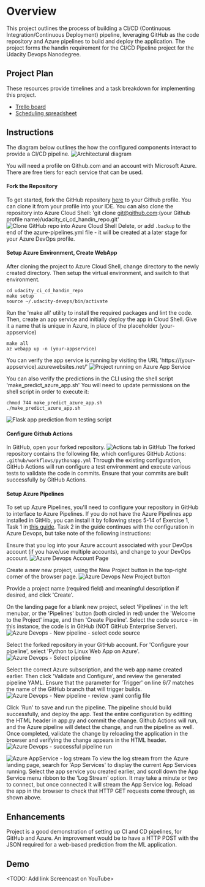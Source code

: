# Overview

This project outlines the process of building a CI/CD (Continuous Integration/Continuous Deployment) pipeline, leveraging 
GitHub as the code repository and Azure pipelines to build and deploy the application. The project forms the handin requirement
for the CI/CD Pipeline project for the Udacity Devops Nanodegree.

## Project Plan
These resources provide timelines and a task breakdown for implementing this project.

* [Trello board](https://trello.com/b/PafhzaZe/lpr-mobile-app-dev-board)
* [Scheduling spreadsheet](https://docs.google.com/spreadsheets/d/1HbHKXZVIE0PdvfDRzTfFPq-L95pWg8ykViw20-7eCrw/edit?usp=sharing)

## Instructions

The diagram below outlines the how the configured components interact to provide a CI/CD pipeline.
![Architectural diagram](/screenshots/handin_DevOpsComponentDiagram.png)

You will need a profile on Github.com and an account with Microsoft Azure. There are free tiers for each service that can be used. 

#### Fork the Repository
To get started, fork the GitHub repository [here](https://github.com/mikepitman/udacity_ci_cd_handin_repo) to your Github profile. 
You can clone it from your profile into your IDE. You can also clone the repository into Azure Cloud Shell:
'git clone git@github.com:(your Github profile name)/udacity_ci_cd_handin_repo.git'
![Clone GitHub repo into Azure Cloud Shell](/screenshots/handin_CloneGithubRepoIntoAzure.PNG)
Delete, or add `.backup` to the end of the azure-pipelines.yml file - it will be created at a later stage for your Azure DevOps profile.

#### Setup Azure Environment, Create WebApp
After cloning the project to Azure Cloud Shell, change directory to the newly created directory. Then setup the virtual environment, and switch to that environment.
```
cd udacity_ci_cd_handin_repo
make setup
source ~/.udacity-devops/bin/activate
```

Run the 'make all' utility to install the required packages and lint the code. Then, create an app service and initially deploy the app in Cloud Shell.
Give it a name that is unique in Azure, in place of the placeholder (your-appservice)
```
make all
az webapp up -n (your-appservice)
```

You can verify the app service is running by visiting the URL 'https://(your-appservice).azurewebsites.net/'
![Project running on Azure App Service](/screenshots/handin_AppWorkingInBrowser.PNG)

You can also verify the predictions in the CLI using the shell script 'make_predict_azure_app.sh'
You will need to update permissions on the shell script in order to execute it:
```
chmod 744 make_predict_azure_app.sh
./make_predict_azure_app.sh
```
![Flask app prediction from testing script](/screenshots/handin_CliPredictionTest.PNG)  

#### Configure Github Actions
In GitHub, open your forked repository. 
![Actions tab in GitHub](/screenshots/handin_GithubActionsTab.PNG)
The forked repository contains the following file, which configures GitHub Actions: `.github/workflows/pythonapp.yml`
Through the existing configuration, GitHub Actions will run configure a test environment and execute various tests to validate 
the code in commits. Ensure that your commits are built successfully by GitHub Actions. 

#### Setup Azure Pipelines
To set up Azure Pipelines, you'll need to configure your repository in GitHub to interface to Azure Pipelines. If you do not 
have the Azure Pipelines app installed in GitHib, you can install it by following steps 5-14 of Exercise 1, Task 1 in [this guide](https://www.azuredevopslabs.com/labs/azuredevops/github-integration/).
Task 2 in the guide continues with the configuration in Azure Devops, but take note of the following instructions:

Ensure that you log into your Azure account associated with your DevOps account (if you have/use multiple accounts), and change to your DevOps account.
![Azure Devops Account Page](/screenshots/handin_DevopsPage.PNG)

Create a new new project, using the New Project button in the top-right corner of the browser page.
![Azure Devops New Project button](/screenshots/handin_DevopsNewProject.PNG)

Provide a project name (required field) and meaningful description if desired, and click 'Create'.

On the landing page for a blank new project, select 'Pipelines' in the left menubar, or the 'Pipelines' button (both circled in red) under the 
'Welcome to the Project' image, and then 'Create Pipeline'. 
Select the code source - in this instance, the code is in GitHub (NOT GitHub Enterprise Server).
![Azure Devops - New pipeline - select code source](/screenshots/handin_CreatePipelineSelectRepo.PNG)

Select the forked repository in your GitHub account. For 'Configure your pipeline', select 'Python to Linux Web App on Azure'. 
![Azure Devops - Select pipeline](/screenshots/handin_SelectPipelineOption.PNG)

Select the correct Azure subscription, and the web app name created earlier. Then click 'Validate and Configure', and review the generated pipeline YAML. Ensure that
the parameter for 'Trigger' on line 6/7 matches the name of the GitHub branch that will trigger builds. 
![Azure Devops - New pipeline - review .yaml config file](/screenshots/handin_PipelineReview.PNG)
 
Click 'Run' to save and run the pipeline.
The pipeline should build successfully, and deploy the app. Test the entire configuration by editting the HTML header in app.py and commit the change.
Github Actions will run, and the Azure pipeline will detect the change, and run the pipeline as well. Once completed, validate the change by reloading
the application in the browser and verifying the change appears in the HTML header.    
![Azure Devops - successful pipeline run](/screenshots/handin_AzurePipelineBuild.PNG)

![Azure AppService - log stream](/screenshots/handin_LogStream.PNG)
To view the log stream from the Azure landing page, search for 'App Services' to display the current App Services running. Select the app service you created earlier,
and scroll down the App Service menu ribbon to the 'Log Stream' option. It may take a minute or two to connect, but once connected it will stream the App Service log.
Reload the app in the browser to check that HTTP GET requests come through, as shown above. 

## Enhancements

Project is a good demonstration of setting up CI and CD pipelines, for GitHub and Azure. An improvement would be to have a HTTP POST with the JSON required for a 
web-based prediction from the ML application.

## Demo 

<TODO: Add link Screencast on YouTube>


